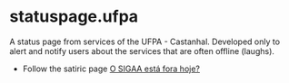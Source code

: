 # statuspage.ufpa
A status page from services of the UFPA - Castanhal. Developed only to alert and notify users about the services that are often offline (laughs).
- Follow the satiric page [O SIGAA está fora hoje?](https://www.twitter.com/)